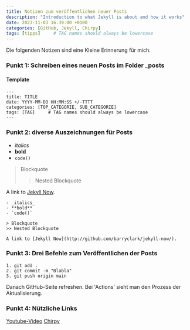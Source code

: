 ```yaml
---
title: Notizen zum veröffentlichen neuer Posts
description: "Introduction to what Jekyll is about and how it works"
date: 2023-11-03 16:39:00 +0100
categories: [GitHub, Jekyll, Chirpy]
tags: [tipps]     # TAG names should always be lowercase
---
```

 
Die folgenden Notizen sind eine Kleine Erinnerung für mich.

### Punkt 1: Schreiben eines neuen Posts im Folder _posts

#### Template

~~~
---
title: TITLE
date: YYYY-MM-DD HH:MM:SS +/-TTTT
categories: [TOP_CATEGORIE, SUB_CATEGORIE]
tags: [TAG]     # TAG names should always be lowercase
---
~~~

### Punkt 2: diverse Auszeichnungen für Posts

- _italics_
- **bold**
- `code()` 

> Blockquote
>> Nested Blockquote

A link to [Jekyll Now](http://github.com/barryclark/jekyll-now/).

~~~
- _italics_
- **bold**
- `code()` 

> Blockquote
>> Nested Blockquote

A link to [Jekyll Now](http://github.com/barryclark/jekyll-now/).
~~~

### Punkt 3: Drei Befehle zum Veröffentlichen der Posts

~~~
1. git add .
2. git commit -m "Blabla"
3. git push origin main
~~~

Danach GitHub-Seite refreshen. Bei 'Actions' sieht man den Prozess der Aktualisierung. 

### Punkt 4: Nützliche Links

[Youtube-Video](https://www.youtube.com/watch?v=m1RYsmOMPLs)
[Chirpy](https://chirpy.cotes.page/posts/write-a-new-post/)